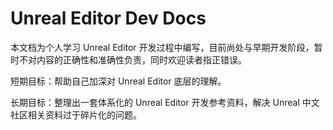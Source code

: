 # Unreal Editor Dev Docs

本文档为个人学习 Unreal Editor 开发过程中编写，目前尚处与早期开发阶段，暂时不对内容的正确性和准确性负责，同时欢迎读者指正错误。

短期目标：帮助自己加深对 Unreal Editor 底层的理解。

长期目标：整理出一套体系化的 Unreal Editor 开发参考资料，解决 Unreal 中文社区相关资料过于碎片化的问题。

